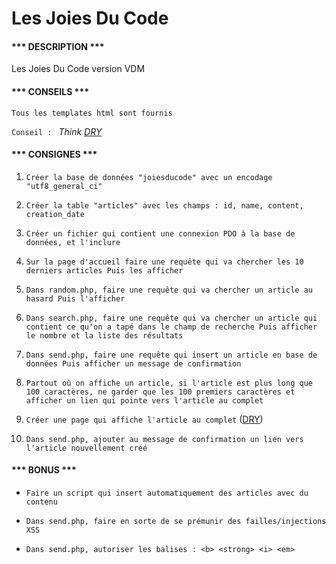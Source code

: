 Les Joies Du Code
=============

#### *** DESCRIPTION *** ####

Les Joies Du Code version VDM

#### *** CONSEILS *** ####

``Tous les templates html sont fournis``

``Conseil : `` *Think [DRY](https://fr.wikipedia.org/wiki/Ne_vous_r%C3%A9p%C3%A9tez_pas)*

#### *** CONSIGNES *** ####

1. ``Créer la base de données "joiesducode" avec un encodage "utf8_general_ci"``

2. ``Créer la table "articles" avec les champs : id, name, content, creation_date``

3. ``Créer un fichier qui contient une connexion PDO à la base de données, et l'inclure``

4. ``Sur la page d'accueil faire une requête qui va chercher les 10 derniers articles
   Puis les afficher``

5. ``Dans random.php, faire une requête qui va chercher un article au hasard
Puis l'afficher``

6. ``Dans search.php, faire une requête qui va chercher un article qui contient ce qu'on a tapé dans le champ de recherche
Puis afficher le nombre et la liste des résultats``

7. ``Dans send.php, faire une requête qui insert un article en base de données
   Puis afficher un message de confirmation``

8. ``Partout où on affiche un article, si l'article est plus long que 100 caractères, ne garder que les 100 premiers caractères et afficher un lien qui pointe vers l'article au complet``

9. ``Créer une page qui affiche l'article au complet`` ([DRY](https://fr.wikipedia.org/wiki/Ne_vous_r%C3%A9p%C3%A9tez_pas))

10. ``Dans send.php, ajouter au message de confirmation un lien vers l'article nouvellement créé``

#### *** BONUS *** ####

 - ``Faire un script qui insert automatiquement des articles avec du contenu``

 - ``Dans send.php, faire en sorte de se prémunir des failles/injections XSS``

 - ``Dans send.php, autoriser les balises : <b> <strong> <i> <em>``


